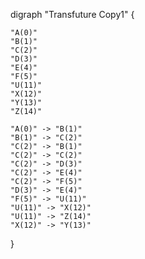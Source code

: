 digraph "Transfuture Copy1" {

    "A(0)"
    "B(1)"
    "C(2)"
    "D(3)"
    "E(4)"
    "F(5)"
    "U(11)"
    "X(12)"
    "Y(13)"
    "Z(14)"

    "A(0)" -> "B(1)"
    "B(1)" -> "C(2)"
    "C(2)" -> "B(1)"
    "C(2)" -> "C(2)"
    "C(2)" -> "D(3)"
    "C(2)" -> "E(4)"
    "C(2)" -> "F(5)"
    "D(3)" -> "E(4)"
    "F(5)" -> "U(11)"
    "U(11)" -> "X(12)"
    "U(11)" -> "Z(14)"
    "X(12)" -> "Y(13)"

}
